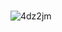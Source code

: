 ###
![4dz2jm](https://user-images.githubusercontent.com/83636448/117048759-a1795780-ad13-11eb-9afc-f9ac37505a44.jpg)



